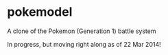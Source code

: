 pokemodel
=========

A clone of the Pokemon (Generation 1) battle system

In progress, but moving right along as of 22 Mar 2014!
